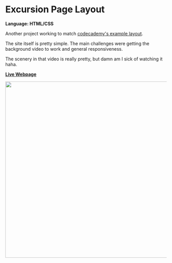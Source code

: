 # Excursion Page Layout
<strong>Language: HTML/CSS</strong>

Another project working to match <a href="https://s3.amazonaws.com/codecademy-content/projects/excursion/index.html">codecademy's example layout</a>.

The site itself is pretty simple. The main challenges were getting the background video to work and general responsiveness.

The scenery in that video is really pretty, but damn am I sick of watching it haha. 

**<a href="http://dargacode.github.io/CodecademyExcursionLayout/">Live Webpage</a>**

<img src ="http://40.media.tumblr.com/6c10c11b65b671659117f9aaa8983748/tumblr_inline_o1chg3xtHu1tvc5hi_1280.png" width="550">
